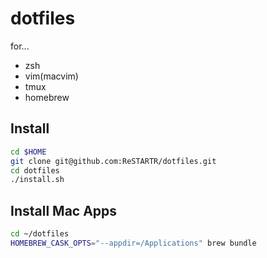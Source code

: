 # dotfiles

for...

- zsh
- vim(macvim)
- tmux
- homebrew

## Install

```bash
cd $HOME
git clone git@github.com:ReSTARTR/dotfiles.git
cd dotfiles
./install.sh
```

## Install Mac Apps

```bash
cd ~/dotfiles
HOMEBREW_CASK_OPTS="--appdir=/Applications" brew bundle
```
